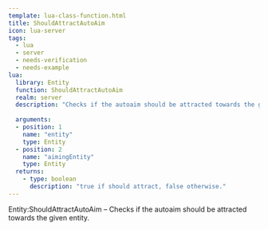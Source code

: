 ```yaml
---
template: lua-class-function.html
title: ShouldAttractAutoAim
icon: lua-server
tags:
  - lua
  - server
  - needs-verification
  - needs-example
lua:
  library: Entity
  function: ShouldAttractAutoAim
  realm: server
  description: "Checks if the autoaim should be attracted towards the given entity."
  
  arguments:
  - position: 1
    name: "entity"
    type: Entity
  - position: 2
    name: "aimingEntity"
    type: Entity
  returns:
    - type: boolean
      description: "true if should attract, false otherwise."
---
```


<div class="lua__search__keywords">
Entity:ShouldAttractAutoAim &#x2013; Checks if the autoaim should be attracted towards the given entity.
</div>
